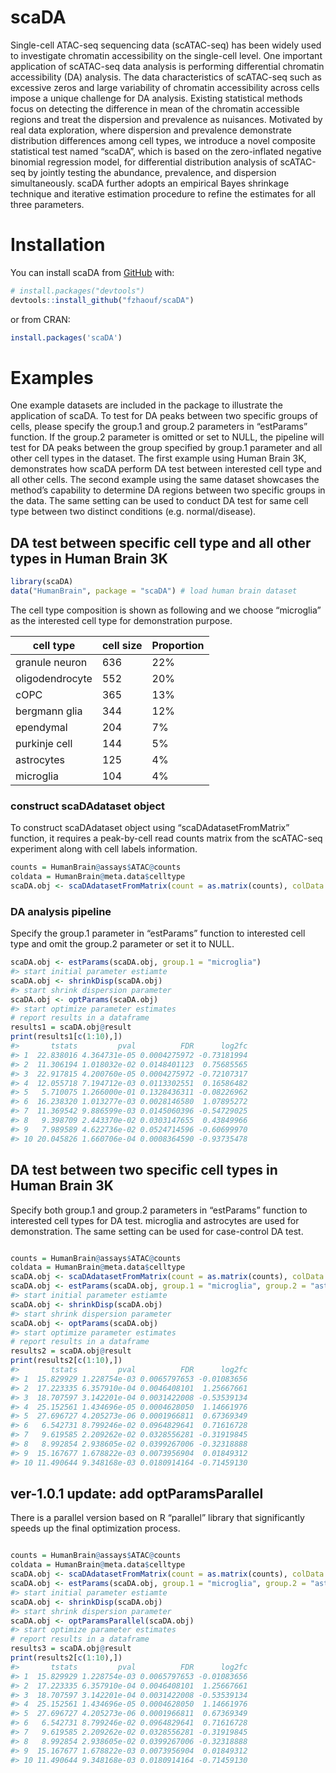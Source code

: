 
<!-- README.md is generated from README.Rmd. Please edit that file -->

# scaDA

Single-cell ATAC-seq sequencing data (scATAC-seq) has been widely used
to investigate chromatin accessibility on the single-cell level. One
important application of scATAC-seq data analysis is performing
differential chromatin accessibility (DA) analysis. The data
characteristics of scATAC-seq such as excessive zeros and large
variability of chromatin accessibility across cells impose a unique
challenge for DA analysis. Existing statistical methods focus on
detecting the difference in mean of the chromatin accessible regions and
treat the dispersion and prevalence as nuisances. Motivated by real data
exploration, where dispersion and prevalence demonstrate distribution
differences among cell types, we introduce a novel composite statistical
test named “scaDA”, which is based on the zero-inflated negative
binomial regression model, for differential distribution analysis of
scATAC-seq by jointly testing the abundance, prevalence, and dispersion
simultaneously. scaDA further adopts an empirical Bayes shrinkage
technique and iterative estimation procedure to refine the estimates for
all three parameters.

# Installation

You can install scaDA from [GitHub](https://github.com/) with:

``` r
# install.packages("devtools")
devtools::install_github("fzhaouf/scaDA")
```

or from CRAN:

``` r
install.packages('scaDA')
```

# Examples

One example datasets are included in the package to illustrate the
application of scaDA. To test for DA peaks between two specific groups
of cells, please specify the group.1 and group.2 parameters in
“estParams” function. If the group.2 parameter is omitted or set to
NULL, the pipeline will test for DA peaks between the group specified by
group.1 parameter and all other cell types in the dataset. The first
example using Human Brain 3K, demonstrates how scaDA perform DA test
between interested cell type and all other cells. The second example
using the same dataset showcases the method’s capability to determine DA
regions between two specific groups in the data. The same setting can be
used to conduct DA test for same cell type between two distinct
conditions (e.g. normal/disease).

## DA test between specific cell type and all other types in Human Brain 3K

``` r
library(scaDA)
data("HumanBrain", package = "scaDA") # load human brain dataset
```

The cell type composition is shown as following and we choose
“microglia” as the interested cell type for demonstration purpose.

| cell type       | cell size | Proportion |
|-----------------|-----------|------------|
| granule neuron  | 636       | 22%        |
| oligodendrocyte | 552       | 20%        |
| cOPC            | 365       | 13%        |
| bergmann glia   | 344       | 12%        |
| ependymal       | 204       | 7%         |
| purkinje cell   | 144       | 5%         |
| astrocytes      | 125       | 4%         |
| microglia       | 104       | 4%         |

### construct scaDAdataset object

To construct scaDAdataset object using “scaDAdatasetFromMatrix”
function, it requires a peak-by-cell read counts matrix from the
scATAC-seq experiment along with cell labels information.

``` r
counts = HumanBrain@assays$ATAC@counts
coldata = HumanBrain@meta.data$celltype
scaDA.obj <- scaDAdatasetFromMatrix(count = as.matrix(counts), colData = data.frame(coldata))
```

### DA analysis pipeline

Specify the group.1 parameter in “estParams” function to interested cell
type and omit the group.2 parameter or set it to NULL.

``` r
scaDA.obj <- estParams(scaDA.obj, group.1 = "microglia")
#> start initial parameter estiamte
scaDA.obj <- shrinkDisp(scaDA.obj)
#> start shrink dispersion parameter
scaDA.obj <- optParams(scaDA.obj)
#> start optimize parameter estimates
# report results in a dataframe
results1 = scaDA.obj@result
print(results1[c(1:10),])
#>       tstats         pval          FDR      log2fc
#> 1  22.838016 4.364731e-05 0.0004275972 -0.73181994
#> 2  11.306194 1.018032e-02 0.0148401123  0.75685565
#> 3  22.917815 4.200760e-05 0.0004275972 -0.72107317
#> 4  12.055718 7.194712e-03 0.0113302551  0.16586482
#> 5   5.710075 1.266000e-01 0.1328436311 -0.08226962
#> 6  16.238320 1.013277e-03 0.0028146580  1.07895272
#> 7  11.369542 9.886599e-03 0.0145060396 -0.54729025
#> 8   9.398709 2.443370e-02 0.0303147655  0.43849966
#> 9   7.989589 4.622736e-02 0.0524714596 -0.60699970
#> 10 20.045826 1.660706e-04 0.0008364590 -0.93735478
```

## DA test between two specific cell types in Human Brain 3K

Specify both group.1 and group.2 parameters in “estParams” function to
interested cell types for DA test. microglia and astrocytes are used for
demonstration. The same setting can be used for case-control DA test.

``` r

counts = HumanBrain@assays$ATAC@counts
coldata = HumanBrain@meta.data$celltype
scaDA.obj <- scaDAdatasetFromMatrix(count = as.matrix(counts), colData = data.frame(coldata))
scaDA.obj <- estParams(scaDA.obj, group.1 = "microglia", group.2 = "astrocytes")
#> start initial parameter estiamte
scaDA.obj <- shrinkDisp(scaDA.obj)
#> start shrink dispersion parameter
scaDA.obj <- optParams(scaDA.obj)
#> start optimize parameter estimates
# report results in a dataframe
results2 = scaDA.obj@result
print(results2[c(1:10),])
#>       tstats         pval          FDR      log2fc
#> 1  15.829929 1.228754e-03 0.0065797653 -0.01083656
#> 2  17.223335 6.357910e-04 0.0046408101  1.25667661
#> 3  18.707597 3.142201e-04 0.0031422008 -0.53539134
#> 4  25.152561 1.434696e-05 0.0004628050  1.14661976
#> 5  27.696727 4.205273e-06 0.0001966811  0.67369349
#> 6   6.542731 8.799246e-02 0.0964829641  0.71616728
#> 7   9.619585 2.209262e-02 0.0328556281 -0.31919845
#> 8   8.992854 2.938605e-02 0.0399267006 -0.32318888
#> 9  15.167677 1.678822e-03 0.0073956904  0.01849312
#> 10 11.490644 9.348168e-03 0.0180914164 -0.71459130
```

## ver-1.0.1 update: add optParamsParallel

There is a parallel version based on R “parallel” library that
significantly speeds up the final optimization process.

``` r

counts = HumanBrain@assays$ATAC@counts
coldata = HumanBrain@meta.data$celltype
scaDA.obj <- scaDAdatasetFromMatrix(count = as.matrix(counts), colData = data.frame(coldata))
scaDA.obj <- estParams(scaDA.obj, group.1 = "microglia", group.2 = "astrocytes")
#> start initial parameter estiamte
scaDA.obj <- shrinkDisp(scaDA.obj)
#> start shrink dispersion parameter
scaDA.obj <- optParamsParallel(scaDA.obj)
#> start optimize parameter estimates
# report results in a dataframe
results3 = scaDA.obj@result
print(results2[c(1:10),])
#>       tstats         pval          FDR      log2fc
#> 1  15.829929 1.228754e-03 0.0065797653 -0.01083656
#> 2  17.223335 6.357910e-04 0.0046408101  1.25667661
#> 3  18.707597 3.142201e-04 0.0031422008 -0.53539134
#> 4  25.152561 1.434696e-05 0.0004628050  1.14661976
#> 5  27.696727 4.205273e-06 0.0001966811  0.67369349
#> 6   6.542731 8.799246e-02 0.0964829641  0.71616728
#> 7   9.619585 2.209262e-02 0.0328556281 -0.31919845
#> 8   8.992854 2.938605e-02 0.0399267006 -0.32318888
#> 9  15.167677 1.678822e-03 0.0073956904  0.01849312
#> 10 11.490644 9.348168e-03 0.0180914164 -0.71459130
```
